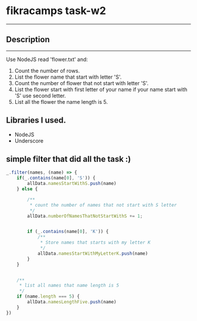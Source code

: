 # fikracamps task-w2
----------------

## Description
--------
Use NodeJS read 'flower.txt' and:
1. Count the number of rows.
2. List the flower name that start with letter 'S'.
3. Count the number of flower that not start with letter 'S'.
4. List the flower start with first letter of your name if your name start with 'S' use second letter.
5. List all the flower the name length is 5.


## Libraries I used.
- NodeJS
- Underscore

## simple filter that did all the task :)
```js
_.filter(names, (name) => {
	if(_.contains(name[0], 'S')) {
		allData.namesStartWithS.push(name)
	} else {

		/**
		 * count the number of names that not start with S letter
		 */
		allData.numberOfNamesThatNotStartWithS += 1;


		if (_.contains(name[0], 'K')) {
			/**
			 * Store names that starts with my letter K
			 */
			allData.namesStartWithMyLetterK.push(name)
		}
	}


	/**
	 * list all names that name length is 5
	 */
	if (name.length === 5) {
		allData.namesLengthFive.push(name)
	}
})
```
